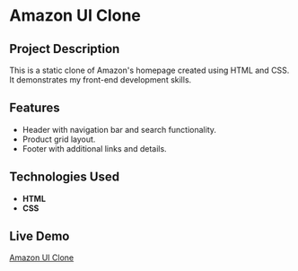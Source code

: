 # Amazon UI Clone

## Project Description
This is a static clone of Amazon's homepage created using HTML and CSS. It demonstrates my front-end development skills.

## Features
- Header with navigation bar and search functionality.
- Product grid layout.
- Footer with additional links and details.

## Technologies Used
- **HTML**
- **CSS**

## Live Demo
[Amazon UI Clone](https://github.com/Devendra00712/amazon-clone/edit/main/README.md) 
